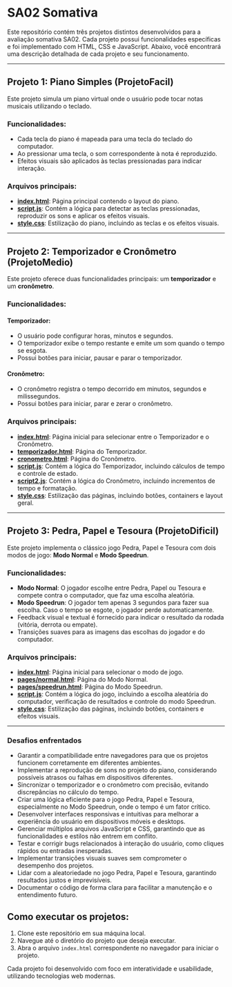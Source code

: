 # SA02 Somativa

Este repositório contém três projetos distintos desenvolvidos para a avaliação somativa SA02. Cada projeto possui funcionalidades específicas e foi implementado com HTML, CSS e JavaScript. Abaixo, você encontrará uma descrição detalhada de cada projeto e seu funcionamento.

---

## Projeto 1: Piano Simples (ProjetoFacil)

Este projeto simula um piano virtual onde o usuário pode tocar notas musicais utilizando o teclado.

### Funcionalidades:
- Cada tecla do piano é mapeada para uma tecla do teclado do computador.
- Ao pressionar uma tecla, o som correspondente à nota é reproduzido.
- Efeitos visuais são aplicados às teclas pressionadas para indicar interação.

### Arquivos principais:
- **[index.html](projetoFacil/index.html)**: Página principal contendo o layout do piano.
- **[script.js](projetoFacil/script.js)**: Contém a lógica para detectar as teclas pressionadas, reproduzir os sons e aplicar os efeitos visuais.
- **[style.css](projetoFacil/style.css)**: Estilização do piano, incluindo as teclas e os efeitos visuais.


---

## Projeto 2: Temporizador e Cronômetro (ProjetoMedio)

Este projeto oferece duas funcionalidades principais: um **temporizador** e um **cronômetro**.

### Funcionalidades:
#### Temporizador:
- O usuário pode configurar horas, minutos e segundos.
- O temporizador exibe o tempo restante e emite um som quando o tempo se esgota.
- Possui botões para iniciar, pausar e parar o temporizador.

#### Cronômetro:
- O cronômetro registra o tempo decorrido em minutos, segundos e milissegundos.
- Possui botões para iniciar, parar e zerar o cronômetro.

### Arquivos principais:
- **[index.html](ProjetoMedio/index.html)**: Página inicial para selecionar entre o Temporizador e o Cronômetro.
- **[temporizador.html](ProjetoMedio/temporizador.html)**: Página do Temporizador.
- **[cronometro.html](ProjetoMedio/cronometro.html)**: Página do Cronômetro.
- **[script.js](ProjetoMedio/script.js)**: Contém a lógica do Temporizador, incluindo cálculos de tempo e controle de estado.
- **[script2.js](ProjetoMedio/script2.js)**: Contém a lógica do Cronômetro, incluindo incrementos de tempo e formatação.
- **[style.css](ProjetoMedio/style.css)**: Estilização das páginas, incluindo botões, containers e layout geral.

---

## Projeto 3: Pedra, Papel e Tesoura (ProjetoDificil)

Este projeto implementa o clássico jogo Pedra, Papel e Tesoura com dois modos de jogo: **Modo Normal** e **Modo Speedrun**.

### Funcionalidades:
- **Modo Normal**: O jogador escolhe entre Pedra, Papel ou Tesoura e compete contra o computador, que faz uma escolha aleatória.
- **Modo Speedrun**: O jogador tem apenas 3 segundos para fazer sua escolha. Caso o tempo se esgote, o jogador perde automaticamente.
- Feedback visual e textual é fornecido para indicar o resultado da rodada (vitória, derrota ou empate).
- Transições suaves para as imagens das escolhas do jogador e do computador.

### Arquivos principais:
- **[index.html](ProjetoDificil/index.html)**: Página inicial para selecionar o modo de jogo.
- **[pages/normal.html](ProjetoDificil/pages/normal.html)**: Página do Modo Normal.
- **[pages/speedrun.html](ProjetoDificil/pages/speedrun.html)**: Página do Modo Speedrun.
- **[script.js](ProjetoDificil/script.js)**: Contém a lógica do jogo, incluindo a escolha aleatória do computador, verificação de resultados e controle do modo Speedrun.
- **[style.css](ProjetoDificil/style.css)**: Estilização das páginas, incluindo botões, containers e efeitos visuais.

---

### Desafios enfrentados
- Garantir a compatibilidade entre navegadores para que os projetos funcionem corretamente em diferentes ambientes.
- Implementar a reprodução de sons no projeto do piano, considerando possíveis atrasos ou falhas em dispositivos diferentes.
- Sincronizar o temporizador e o cronômetro com precisão, evitando discrepâncias no cálculo do tempo.
- Criar uma lógica eficiente para o jogo Pedra, Papel e Tesoura, especialmente no Modo Speedrun, onde o tempo é um fator crítico.
- Desenvolver interfaces responsivas e intuitivas para melhorar a experiência do usuário em dispositivos móveis e desktops.
- Gerenciar múltiplos arquivos JavaScript e CSS, garantindo que as funcionalidades e estilos não entrem em conflito.
- Testar e corrigir bugs relacionados à interação do usuário, como cliques rápidos ou entradas inesperadas.
- Implementar transições visuais suaves sem comprometer o desempenho dos projetos.
- Lidar com a aleatoriedade no jogo Pedra, Papel e Tesoura, garantindo resultados justos e imprevisíveis.
- Documentar o código de forma clara para facilitar a manutenção e o entendimento futuro.

## Como executar os projetos:
1. Clone este repositório em sua máquina local.
2. Navegue até o diretório do projeto que deseja executar.
3. Abra o arquivo `index.html` correspondente no navegador para iniciar o projeto.

Cada projeto foi desenvolvido com foco em interatividade e usabilidade, utilizando tecnologias web modernas.